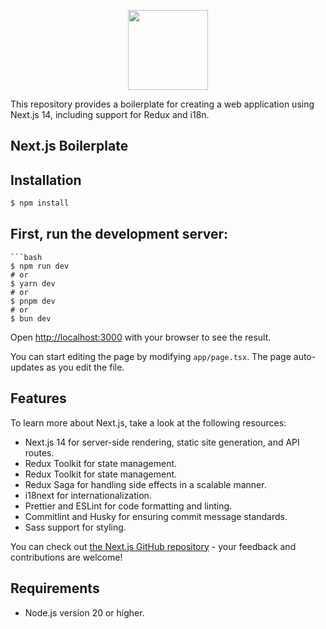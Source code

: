 <p align="center">
    <img src="https://assets.vercel.com/image/upload/v1607554385/repositories/next-js/next-logo.png" height="128">
</p>

This repository provides a boilerplate for creating a web application using Next.js 14, including support for Redux and i18n.

## Next.js Boilerplate

## Installation
```bash
$ npm install
```
## First, run the development server: 
```
```bash
$ npm run dev
# or
$ yarn dev
# or
$ pnpm dev
# or
$ bun dev
```

Open [http://localhost:3000](http://localhost:3000) with your browser to see the result.

You can start editing the page by modifying `app/page.tsx`. The page auto-updates as you edit the file.

## Features

To learn more about Next.js, take a look at the following resources:

- Next.js 14 for server-side rendering, static site generation, and API routes.
- Redux Toolkit for state management.
- Redux Toolkit for state management.
- Redux Saga for handling side effects in a scalable manner.
- i18next for internationalization.
- Prettier and ESLint for code formatting and linting.
- Commitlint and Husky for ensuring commit message standards.
- Sass support for styling.

You can check out [the Next.js GitHub repository](https://github.com/vercel/next.js) - your feedback and contributions are welcome!

## Requirements

- Node.js version 20 or higher.
